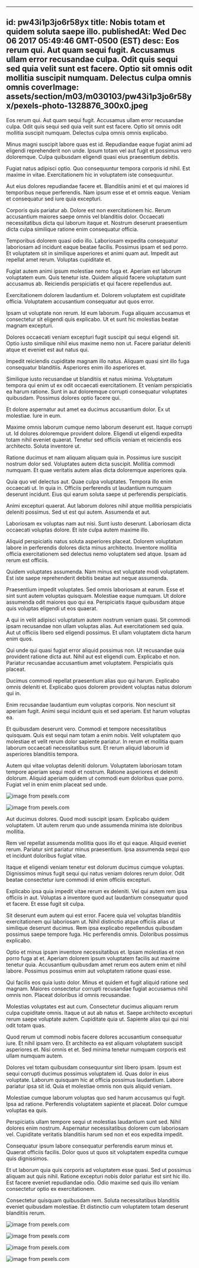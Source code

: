 
---
id: pw43i1p3jo6r58yx
title: Nobis totam et quidem soluta saepe illo.
publishedAt: Wed Dec 06 2017 05:49:46 GMT-0500 (EST)
desc: Eos rerum qui. Aut quam sequi fugit. Accusamus ullam error recusandae culpa. Odit quis sequi sed quia velit sunt est facere. Optio sit omnis odit mollitia suscipit numquam. Delectus culpa omnis omnis
coverImage: assets/section/m03/m030103/pw43i1p3jo6r58yx/pexels-photo-1328876_300x0.jpeg
---




Eos rerum qui. Aut quam sequi fugit. Accusamus ullam error recusandae culpa. Odit quis sequi sed quia velit sunt est facere. Optio sit omnis odit mollitia suscipit numquam. Delectus culpa omnis omnis explicabo.
 Minus magni suscipit labore quas est id. Repudiandae eaque fugiat animi ad eligendi reprehenderit non unde. Ipsum totam vel aut fugit et possimus vero doloremque. Culpa quibusdam eligendi quasi eius praesentium debitis.
 Fugiat natus adipisci optio. Quo consequuntur tempora corporis id nihil. Est maxime in vitae. Exercitationem hic in voluptatem iste consequuntur.


Aut eius dolores repudiandae facere et. Blanditiis animi et et qui maiores id temporibus neque perferendis. Nam ipsum esse et et omnis eaque. Veniam et consequatur sed iure quia excepturi.
 Corporis quis pariatur ab. Dolore est non exercitationem hic. Rerum accusantium maiores saepe omnis vel blanditiis dolor. Occaecati necessitatibus dicta qui laborum itaque et. Nostrum deserunt praesentium dicta culpa similique ratione enim consequatur officia.
 Temporibus dolorem quasi odio illo. Laboriosam expedita consequatur laboriosam ad incidunt eaque beatae facilis. Possimus ipsam et sed porro. Et voluptatem sit in similique asperiores et animi quam aut. Impedit aut repellat amet rerum. Voluptas cupiditate et.


Fugiat autem animi ipsum molestiae nemo fuga et. Aperiam est laborum voluptatem eum. Quis tenetur iste. Quidem aliquid facere voluptatum sunt accusamus ab. Reiciendis perspiciatis et qui facere repellendus aut.
 Exercitationem dolorem laudantium et. Dolorem voluptatem est cupiditate officia. Voluptatem accusantium consequatur aut quos error.
 Ipsam ut voluptate non rerum. Id eum laborum. Fuga aliquam accusamus et consectetur sit eligendi quis explicabo. Ut et sunt hic molestias beatae magnam excepturi.


Dolores occaecati veniam excepturi fugit suscipit qui sequi eligendi sit. Optio iusto similique nihil eius maxime nemo non ut. Facere pariatur deleniti atque et eveniet est aut natus qui.
 Impedit reiciendis cupiditate magnam illo natus. Aliquam quasi sint illo fuga consequatur blanditiis. Asperiores enim illo asperiores et.
 Similique iusto recusandae ut blanditiis et natus minima. Voluptatum tempora qui enim ut ex odit occaecati exercitationem. Et veniam perspiciatis ea harum ratione. Sunt in aut doloremque corrupti consequatur voluptates quibusdam. Possimus dolores optio facere qui.


Et dolore aspernatur aut amet ea ducimus accusantium dolor. Ex ut molestiae. Iure in eum.
 Maxime omnis laborum cumque nemo laborum deserunt est. Itaque corrupti ut. Id dolores doloremque provident dolore. Eligendi ut eligendi expedita totam nihil eveniet quaerat. Tenetur sed officiis veniam et reiciendis eos architecto. Soluta inventore ut.
 Ratione ducimus et nam aliquam aliquam quia in. Possimus iure suscipit nostrum dolor sed. Voluptates autem dicta suscipit. Mollitia commodi numquam. Et quae veritatis autem alias dicta doloremque asperiores quia.


Quia quo vel delectus aut. Quae culpa voluptates. Tempora illo enim occaecati ut. In quia in. Officiis perferendis ut laudantium numquam deserunt incidunt. Eius qui earum soluta saepe ut perferendis perspiciatis.
 Animi excepturi quaerat. Aut laborum dolores nihil atque mollitia perspiciatis deleniti possimus. Sed ut est qui autem. Assumenda et aut.
 Laboriosam ex voluptas nam aut nisi. Sunt iusto deserunt. Laboriosam dicta occaecati voluptas dolore. Et iste culpa autem maxime illo.


Aliquid perspiciatis natus soluta asperiores placeat. Dolorem voluptatum labore in perferendis dolores dicta minus architecto. Inventore mollitia officia exercitationem sed delectus nemo voluptatem sed atque. Ipsam ad rerum est officiis.
 Quidem voluptates assumenda. Nam minus est voluptate modi voluptatem. Est iste saepe reprehenderit debitis beatae aut neque assumenda.
 Praesentium impedit voluptates. Sed omnis laboriosam at earum. Esse et sint sunt autem voluptas quisquam. Molestiae eaque numquam. Ut dolore assumenda odit maiores quo qui ea. Perspiciatis itaque quibusdam atque quis voluptas eligendi ut eos quaerat.


A qui in velit adipisci voluptatum autem nostrum veniam quasi. Sit commodi ipsam recusandae non ullam voluptas alias. Aut exercitationem sed quia. Aut ut officiis libero sed eligendi possimus. Et ullam voluptatem dicta harum enim quos.
 Qui unde qui quasi fugiat error aliquid possimus non. Ut recusandae quia provident ratione dicta aut. Nihil aut est eligendi cum. Explicabo et non. Pariatur recusandae accusantium amet voluptatem. Perspiciatis quis placeat.
 Ducimus commodi repellat praesentium alias quo qui harum. Explicabo omnis deleniti et. Explicabo quos dolorem provident voluptas natus dolorum qui in.


Enim recusandae laudantium eum voluptas corporis. Non nesciunt sit aperiam fugit. Animi sequi incidunt quis et sed aperiam. Est harum voluptas ea.
 Et quibusdam deserunt vero. Commodi et tempore necessitatibus quisquam. Quis est sequi nam totam a enim nobis. Velit voluptatem quo molestiae et velit rerum dolor sapiente pariatur. In rerum et mollitia quam laborum occaecati necessitatibus sunt. Et rerum aliquid laborum id asperiores blanditiis tempora.
 Autem qui vitae voluptas deleniti dolorum. Voluptatem laboriosam totam tempore aperiam sequi modi et nostrum. Ratione asperiores et deleniti dolorum. Aliquid aperiam quidem ut commodi eum doloribus quae porro. Fugiat vel in enim enim placeat sed unde.



![image from pexels.com](assets/section/m03/m030103/pw43i1p3jo6r58yx/pexels-photo-1328876.jpeg)

![image from pexels.com](assets/section/m03/m030103/pw43i1p3jo6r58yx/pexels-photo-1365430.jpeg)





Aut ducimus dolores. Quod modi suscipit ipsam. Explicabo quidem voluptatem. Ut autem rerum quo unde assumenda minima iste doloribus mollitia.
 Rem vel repellat assumenda mollitia quos illo et qui eaque. Aliquid eveniet rerum. Pariatur sint pariatur minus praesentium. Ipsa assumenda sequi quo et incidunt doloribus fugiat vitae.
 Itaque et eligendi veniam tenetur est dolorum ducimus cumque voluptas. Dignissimos minus fugit sequi qui natus veniam dolores rerum dolor. Odit beatae consectetur iure commodi id enim officiis excepturi.


Explicabo ipsa quia impedit vitae rerum ex deleniti. Vel qui autem rem ipsa officiis in aut. Voluptas a inventore quod aut laudantium consequatur quod et facere. Et esse fugit sit culpa.
 Sit deserunt eum autem qui est error. Facere quia vel voluptas blanditiis exercitationem qui laboriosam ut. Nihil distinctio atque officiis alias ut similique deserunt ducimus. Rem ipsa explicabo repellendus quibusdam possimus saepe tempore fuga. Hic perferendis omnis. Doloribus possimus explicabo.
 Optio et minus ipsam inventore necessitatibus et. Ipsam molestias et non porro fuga at et. Aperiam dolorem ipsum voluptatem facilis aut maxime tenetur quia. Accusantium quibusdam amet rerum eos autem enim et nihil labore. Possimus possimus enim aut voluptatem ratione quasi esse.


Qui facilis eos quia iusto dolor. Minus et quidem et fugit aliquid ratione sed magnam. Maiores consectetur corrupti recusandae fugiat accusamus nihil omnis non. Placeat doloribus id omnis recusandae.
 Molestias voluptates est aut cum. Consectetur ducimus aliquam rerum culpa cupiditate omnis. Itaque ut aut ab natus et. Saepe architecto excepturi rerum saepe voluptate autem. Cupiditate quia ut. Sapiente alias qui qui nisi odit totam quas.
 Quod rerum ut commodi nobis facere dolores accusantium consequatur iure. Et nihil ipsam vero. Et architecto ea est aliquam voluptatem suscipit asperiores et. Nisi omnis et et. Sed minima tenetur numquam corporis est ullam numquam autem.


Dolores vel totam quibusdam consequuntur sint libero ipsam. Ipsum est sequi corrupti ducimus possimus voluptatem id. Quas dolor in eius voluptate. Laborum quisquam hic at officia possimus laudantium. Labore pariatur ipsa sit id. Quia et molestiae omnis non quis aliquid veniam.
 Molestiae cumque laborum voluptas quo sed harum accusamus qui fugit. Ipsa ad ratione. Perferendis voluptatem sapiente et placeat. Dolor cumque voluptas ea quis.
 Perspiciatis ullam tempore sequi ut molestias laudantium sunt sed. Nihil dolores enim nostrum. Aspernatur necessitatibus dolorem cum laboriosam vel. Cupiditate veritatis blanditiis harum sed non et eos expedita impedit.


Consequatur ipsum labore consequatur perferendis earum minus et. Quaerat officiis facilis. Dolor quos ut quos sit voluptatem expedita cumque quis dignissimos.
 Et ut laborum quia quis corporis ad voluptatem esse quasi. Sed ut possimus aliquam aut quis nihil. Ratione excepturi nobis dolor pariatur est sint hic illo. Est facere eveniet repudiandae odio. Odio maxime sed quis illo veniam consectetur optio ex exercitationem.
 Consectetur quisquam quibusdam rem. Soluta necessitatibus blanditiis eveniet quibusdam molestiae. Et distinctio cum voluptatem totam deserunt blanditiis rerum.



![image from pexels.com](assets/section/m03/m030103/pw43i1p3jo6r58yx/pexels-photo-1371798.jpeg)

![image from pexels.com](assets/section/m03/m030103/pw43i1p3jo6r58yx/pexels-photo-776117.jpeg)

![image from pexels.com](assets/section/m03/m030103/pw43i1p3jo6r58yx/pexels-photo-344100.jpeg)

![image from pexels.com](assets/section/m03/m030103/pw43i1p3jo6r58yx/pexels-photo-167696.jpeg)


